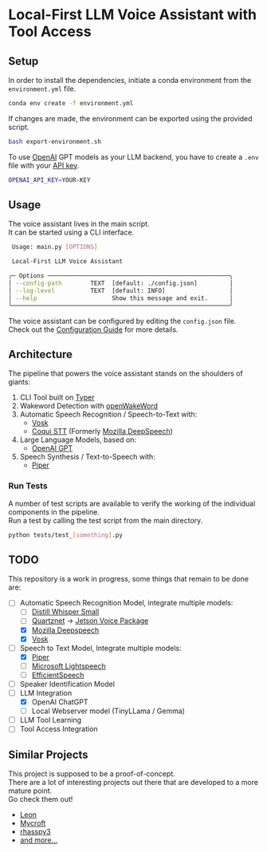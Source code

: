 # Local-First LLM Voice Assistant with Tool Access

## Setup

In order to install the dependencies, initiate a conda environment from the `environment.yml` file.

```bash
conda env create -f environment.yml
```

If changes are made, the environment can be exported using the provided script.

```bash
bash export-environment.sh
```

To use [OpenAI](https://openai.com/) GPT models as your LLM backend, you have to create a `.env` file with your [API key](https://platform.openai.com/api-keys).

```bash
OPENAI_API_KEY=YOUR-KEY
```

## Usage

The voice assistant lives in the main script.  
It can be started using a CLI interface.

```bash
 Usage: main.py [OPTIONS]

 Local-First LLM Voice Assistant

╭─ Options ───────────────────────────────────────────────────╮
│ --config-path        TEXT  [default: ./config.json]         │
│ --log-level          TEXT  [default: INFO]                  │
│ --help                     Show this message and exit.      │
╰─────────────────────────────────────────────────────────────╯
```

The voice assistant can be configured by editing the `config.json` file.  
Check out the [Configuration Guide](./Configuration.md) for more details.

## Architecture

The pipeline that powers the voice assistant stands on the shoulders of giants:

1. CLI Tool built on [Typer](https://github.com/tiangolo/typer)
2. Wakeword Detection with [openWakeWord](https://github.com/dscripka/openWakeWord)
3. Automatic Speech Recognition / Speech-to-Text with:
   - [Vosk](https://alphacephei.com/vosk/install)
   - [Coqui STT](https://github.com/coqui-ai/STT) (Formerly [Mozilla DeepSpeech](https://github.com/mozilla/DeepSpeech))
4. Large Language Models, based on:
   - [OpenAI GPT](https://openai.com/gpt-4)
5. Speech Synthesis / Text-to-Speech with:
   - [Piper](https://github.com/rhasspy/piper)

### Run Tests

A number of test scripts are available to verify the working of the individual components in the pipeline.  
Run a test by calling the test script from the main directory.

```bash
python tests/test_[something].py
```

## TODO

This repository is a work in progress, some things that remain to be done are:

- [ ] Automatic Speech Recognition Model, integrate multiple models:
  - [ ] [Distill Whisper Small](https://huggingface.co/distil-whisper/distil-small.en)
  - [ ] [Quartznet](https://catalog.ngc.nvidia.com/orgs/nvidia/models/quartznet15x5) -> [Jetson Voice Package](https://github.com/dusty-nv/jetson-voice?tab=readme-ov-file#automatic-speech-recognition-asr)
  - [x] [Mozilla Deepspeech](https://deepspeech.readthedocs.io/en/r0.9/index.html)
  - [x] [Vosk](https://alphacephei.com/vosk/install)
- [ ] Speech to Text Model, Integrate multiple models:
  - [x] [Piper](https://github.com/rhasspy/piper)
  - [ ] [Microsoft Lightspeech](https://github.com/microsoft/NeuralSpeech/tree/master/LightSpeech)
  - [ ] [EfficientSpeech](https://github.com/roatienza/efficientspeech)
- [ ] Speaker Identification Model
- [ ] LLM Integration
  - [x] OpenAI ChatGPT
  - [ ] Local Webserver model (TinyLLama / Gemma)
- [ ] LLM Tool Learning
- [ ] Tool Access Integration

## Similar Projects

This project is supposed to be a proof-of-concept.  
There are a lot of interesting projects out there that are developed to a more mature point.  
Go check them out!

- [Leon](https://github.com/leon-ai/leon)
- [Mycroft](https://github.com/MycroftAI/mycroft-core)
- [rhasspy3](https://github.com/rhasspy/rhasspy3/)
- [and more...](https://github.com/topics/voice-assistants)
